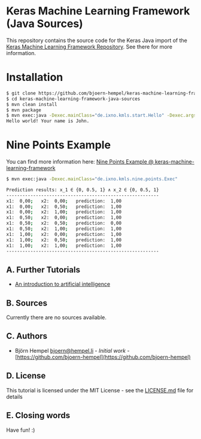 # Keras Machine Learning Framework (Java Sources)

This repository contains the source code for the Keras Java import of the [Keras Machine Learning Framework Repository](https://github.com/bjoern-hempel/keras-machine-learning-framework). See there for more information.

# Installation

```bash
$ git clone https://github.com/bjoern-hempel/keras-machine-learning-framework-java-sources.git
$ cd keras-machine-learning-framework-java-sources
$ mvn clean install
$ mvn package
$ mvn exec:java -Dexec.mainClass="de.ixno.kmls.start.Hello" -Dexec.args="John"
Hello world! Your name is John.
```

# Nine Points Example

You can find more information here: [Nine Points Example @ keras-machine-learning-framework](https://github.com/bjoern-hempel/keras-machine-learning-framework/blob/master/markdown/demos/nine_points.md)

```bash
$ mvn exec:java -Dexec.mainClass="de.ixno.kmls.nine.points.Exec"

Prediction results: x_1 ∈ {0, 0.5, 1} ∧ x_2 ∈ {0, 0.5, 1}
---------------------------------------------------------
x1:  0,00;   x2:  0,00;   prediction:  1,00
x1:  0,00;   x2:  0,50;   prediction:  1,00
x1:  0,00;   x2:  1,00;   prediction:  1,00
x1:  0,50;   x2:  0,00;   prediction:  1,00
x1:  0,50;   x2:  0,50;   prediction:  0,00
x1:  0,50;   x2:  1,00;   prediction:  1,00
x1:  1,00;   x2:  0,00;   prediction:  1,00
x1:  1,00;   x2:  0,50;   prediction:  1,00
x1:  1,00;   x2:  1,00;   prediction:  1,00
---------------------------------------------------------

```

## A. Further Tutorials

* [An introduction to artificial intelligence](https://github.com/friends-of-ai/an-introduction-to-artificial-intelligence)

## B. Sources

Currently there are no sources available.

## C. Authors

* Björn Hempel <bjoern@hempel.li> - _Initial work_ - [https://github.com/bjoern-hempel](https://github.com/bjoern-hempel)

## D. License

This tutorial is licensed under the MIT License - see the [LICENSE.md](/LICENSE.md) file for details

## E. Closing words

Have fun! :)
